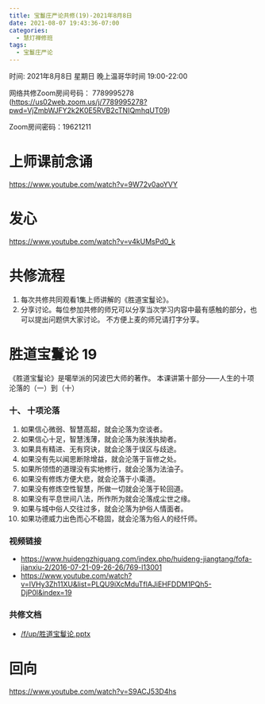 ```yaml
---
title: 宝鬘庄严论共修(19)-2021年8月8日
date: 2021-08-07 19:43:36-07:00
categories:
  - 慧灯禅修班
tags:
  - 宝鬘庄严论
---
```

<!--StartFragment-->
时间: 2021年8月8日 星期日 晚上温哥华时间 19:00-22:00

网络共修Zoom房间号码： 7789995278 (<https://us02web.zoom.us/j/7789995278?pwd=VjZmbWJFY2k2K0E5RVB2cTNIQmhqUT09>)

Zoom房间密码：19621211

# 上师课前念诵

<https://www.youtube.com/watch?v=9W72v0aoYVY>

# 发心

<https://www.youtube.com/watch?v=v4kUMsPd0_k>

# 共修流程

1. 每次共修共同观看1集上师讲解的《胜道宝鬘论》。
2. 分享讨论。每位参加共修的师兄可以分享当次学习内容中最有感触的部分，也可以提出问题供大家讨论。 不方便上麦的师兄请打字分享。

# 胜道宝鬘论 19

《胜道宝鬘论》是噶举派的冈波巴大师的著作。 本课讲第十部分——人生的十项沦落的（一）到（十）


### 十、 十项沦落
1. 如果信心微弱、智慧高超，就会沦落为空谈者。
2. 如果信心十足，智慧浅薄，就会沦落为肤浅执拗者。
3. 如果具有精进、无有窍诀，就会沦落于误区与歧途。
4. 如果没有先以闻思断除增益，就会沦落于盲修之处。
5. 如果所领悟的道理没有实地修行，就会沦落为法油子。
6. 如果没有修炼方便大悲，就会沦落于小乘道。
7. 如果没有修炼空性智慧，所做一切就会沦落于轮回道。
8. 如果没有平息世间八法，所作所为就会沦落成尘世之缘。
9. 如果与城中俗人交往过多，就会沦落为护俗人情面者。
10. 如果功德威力出色而心不稳固，就会沦落为俗人的经忏师。


### 视频链接

* <https://www.huidengzhiguang.com/index.php/huideng-jiangtang/fofa-jianxiu-2/2016-07-21-09-26-26/769-l13001>
* <https://www.youtube.com/watch?v=IVHy3Zh11XU&list=PLQU9iXcMduTflAJiEHFDDM1PQh5-DjP0l&index=19>

### 共修文档

* [/f/up/胜道宝鬘论.pptx](https://hdvblob.blob.core.windows.net/hdv/f/up/%E8%83%9C%E9%81%93%E5%AE%9D%E9%AC%98%E8%AE%BA.pptx)


# 回向

<https://www.youtube.com/watch?v=S9ACJ53D4hs>

<!--EndFragment-->

